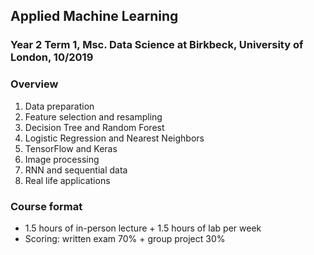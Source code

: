 ## Applied Machine Learning
### Year 2 Term 1, Msc. Data Science at Birkbeck, University of London, 10/2019

### Overview
1. Data preparation
2. Feature selection and resampling
3. Decision Tree and Random Forest
4. Logistic Regression and Nearest Neighbors
5. TensorFlow and Keras
6. Image processing
7. RNN and sequential data
8. Real life applications


### Course format
* 1.5 hours of in-person lecture + 1.5 hours of lab per week
* Scoring: written exam 70% + group project 30%